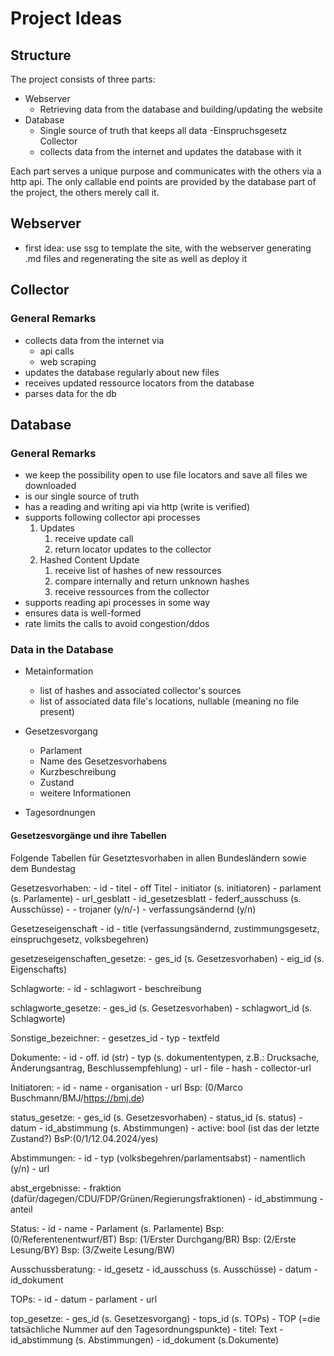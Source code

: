 # Project Ideas
## Structure
The project consists of three parts:
- Webserver
    - Retrieving data from the database and building/updating the website
- Database
    - Single source of truth that keeps all data
-Einspruchsgesetz Collector
    - collects data from the internet and updates the database with it

Each part serves a unique purpose and communicates with the others via a http api.
The only callable end points are provided by the database part of the project, the others merely call it.

## Webserver
- first idea: use ssg to template the site, with the webserver generating .md files and regenerating
the site as well as deploy it
## Collector
### General Remarks
- collects data from the internet via 
    - api calls
    - web scraping
- updates the database regularly about new files
- receives updated ressource locators from the database
- parses data for the db

## Database
### General Remarks
- we keep the possibility open to use file locators and save all files we downloaded
- is our single source of truth
- has a reading and writing api via http (write is verified)
- supports following collector api processes
    1. Updates
        1. receive update call
        2. return locator updates to the collector
    2. Hashed Content Update
        1. receive list of hashes of new ressources
        2. compare internally and return unknown hashes
        3. receive ressources from the collector
- supports reading api processes in some way
- ensures data is well-formed
- rate limits the calls to avoid congestion/ddos

### Data in the Database
- Metainformation
    - list of hashes and associated collector's sources
    - list of associated data file's locations, nullable (meaning no file present)
- Gesetzesvorgang
    - Parlament
    - Name des Gesetzesvorhabens
    - Kurzbeschreibung
    - Zustand
    - weitere Informationen

- Tagesordnungen

#### Gesetzesvorgänge und ihre Tabellen
Folgende Tabellen für Gesetztesvorhaben in allen Bundesländern sowie dem Bundestag

Gesetzesvorhaben:
    - id
    - titel
    - off Titel
    - initiator (s. initiatoren)
    - parlament (s. Parlamente)
    - url_gesblatt
    - id_gesetzesblatt
    - federf_ausschuss (s. Ausschüsse)
    - 
    - trojaner (y/n/-)
    - verfassungsändernd (y/n)

Gesetzeseigenschaft
    - id 
    - title (verfassungsändernd, zustimmungsgesetz, einspruchgesetz, volksbegehren)

gesetzeseigenschaften_gesetze:
    - ges_id (s. Gesetzesvorhaben)
    - eig_id (s. Eigenschafts)

Schlagworte:
    - id
    - schlagwort
    - beschreibung

schlagworte_gesetze:
    - ges_id (s. Gesetzesvorhaben)
    - schlagwort_id (s. Schlagworte)

Sonstige_bezeichner:
    - gesetzes_id
    - typ
    - textfeld

Dokumente:
    - id
    - off. id (str)
    - typ (s. dokumententypen, z.B.: Drucksache, Änderungsantrag, Beschlussempfehlung)
    - url
    - file
    - hash
    - collector-url

Initiatoren:
    - id
    - name
    - organisation
    - url
    Bsp: (0/Marco Buschmann/BMJ/https://bmj.de)

status_gesetze:
    - ges_id (s. Gesetzesvorhaben)
    - status_id (s. status)
    - datum
    - id_abstimmung (s. Abstimmungen)
    - active: bool (ist das der letzte Zustand?)
    BsP:(0/1/12.04.2024/yes)

Abstimmungen:
    - id
    - typ (volksbegehren/parlamentsabst)
    - namentlich (y/n)
    - url

abst_ergebnisse:
    - fraktion (dafür/dagegen/CDU/FDP/Grünen/Regierungsfraktionen)
    - id_abstimmung
    - anteil

Status:
    - id
    - name
    - Parlament (s. Parlamente)
    Bsp: (0/Referentenentwurf/BT)
    Bsp: (1/Erster Durchgang/BR)
    Bsp: (2/Erste Lesung/BY)
    Bsp: (3/Zweite Lesung/BW)

Ausschussberatung:
    - id_gesetz
    - id_ausschuss (s. Ausschüsse)
    - datum
    - id_dokument

TOPs:
    - id
    - datum
    - parlament
    - url

top_gesetze:
    - ges_id (s. Gesetzesvorgang)
    - tops_id (s. TOPs)
    - TOP (=die tatsächliche Nummer auf den Tagesordnungspunkte)
    - titel: Text
    - id_abstimmung (s. Abstimmungen)
    - id_dokument (s.Dokumente)
